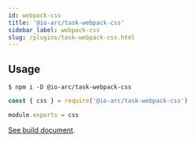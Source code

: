 ```yaml
---
id: webpack-css
title: '@io-arc/task-webpack-css'
sidebar_label: webpack-css
slug: /plugins/task-webpack-css.html
---
```


## Usage

```shell
$ npm i -D @io-arc/task-webpack-css
```

```js title="webpack.config.js"
const { css } = require('@io-arc/task-webpack-css')

module.exports = css
```

[See build document](../../build/css.md).
